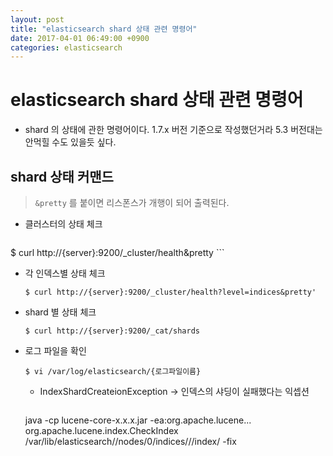 ```yaml
---
layout: post
title: "elasticsearch shard 상태 관련 명령어"
date: 2017-04-01 06:49:00 +0900
categories: elasticsearch
---
```


# elasticsearch shard 상태 관련 명령어

- shard 의 상태에 관한 명령어이다. 1.7.x 버전 기준으로 작성했던거라 5.3 버전대는 안먹힐 수도 있을듯 싶다.

## shard 상태 커맨드
> `&pretty` 를 붙이면 리스폰스가 개행이 되어 출력된다.

- 클러스터의 상태 체크
	```
$ curl http://{server}:9200/_cluster/health&pretty
	```

- 각 인덱스별 상태 체크
	
	```
	$ curl http://{server}:9200/_cluster/health?level=indices&pretty'
	```

- shard 별 상태 체크
	```
	$ curl http://{server}:9200/_cat/shards
	```

- 로그 파일을 확인

	```
	$ vi /var/log/elasticsearch/{로그파일이름}
	```

	- IndexShardCreateionException -> 인덱스의 샤딩이 실패했다는 익셉션
	
		```
	java -cp lucene-core-x.x.x.jar -ea:org.apache.lucene... org.apache.lucene.index.CheckIndex /var/lib/elasticsearch/<clustername>/nodes/0/indices/<index>/<shard>/index/ -fix
	```
